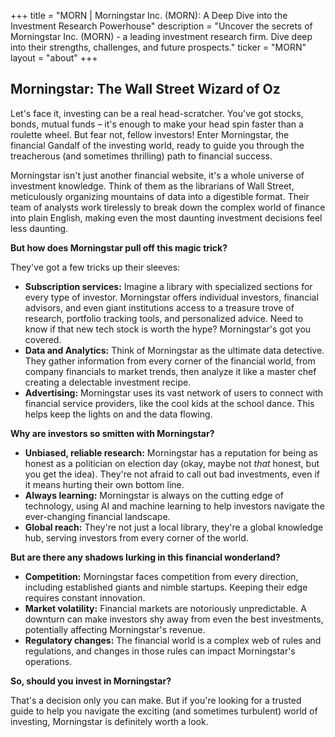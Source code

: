 +++
title = "MORN |  Morningstar Inc. (MORN): A Deep Dive into the Investment Research Powerhouse"
description = "Uncover the secrets of Morningstar Inc. (MORN) - a leading investment research firm. Dive deep into their strengths, challenges, and future prospects."
ticker = "MORN"
layout = "about"
+++

        


## Morningstar: The Wall Street Wizard of Oz 

Let's face it, investing can be a real head-scratcher. You've got stocks, bonds, mutual funds – it's enough to make your head spin faster than a roulette wheel. But fear not, fellow investors! Enter Morningstar, the financial Gandalf of the investing world, ready to guide you through the treacherous (and sometimes thrilling) path to financial success.

Morningstar isn't just another financial website, it's a whole universe of investment knowledge. Think of them as the librarians of Wall Street, meticulously organizing mountains of data into a digestible format. Their team of analysts work tirelessly to break down the complex world of finance into plain English, making even the most daunting investment decisions feel less daunting.

**But how does Morningstar pull off this magic trick?**

They've got a few tricks up their sleeves:

* **Subscription services:** Imagine a library with specialized sections for every type of investor.  Morningstar offers individual investors, financial advisors, and even giant institutions access to a treasure trove of research, portfolio tracking tools, and personalized advice.  Need to know if that new tech stock is worth the hype? Morningstar's got you covered.  
* **Data and Analytics:** Think of Morningstar as the ultimate data detective. They gather information from every corner of the financial world, from company financials to market trends, then analyze it like a master chef creating a delectable investment recipe.
* **Advertising:** Morningstar uses its vast network of users to connect with financial service providers, like the cool kids at the school dance. This helps keep the lights on and the data flowing.

**Why are investors so smitten with Morningstar?**

* **Unbiased, reliable research:**  Morningstar has a reputation for being as honest as a politician on election day (okay, maybe not *that* honest, but you get the idea).  They're not afraid to call out bad investments, even if it means hurting their own bottom line.  
* **Always learning:** Morningstar is always on the cutting edge of technology, using AI and machine learning to help investors navigate the ever-changing financial landscape. 
* **Global reach:** They're not just a local library, they're a global knowledge hub, serving investors from every corner of the world.

**But are there any shadows lurking in this financial wonderland?**

* **Competition:** Morningstar faces competition from every direction, including established giants and nimble startups.  Keeping their edge requires constant innovation.
* **Market volatility:**  Financial markets are notoriously unpredictable.  A downturn can make investors shy away from even the best investments, potentially affecting Morningstar's revenue.
* **Regulatory changes:**  The financial world is a complex web of rules and regulations, and changes in those rules can impact Morningstar's operations.

**So, should you invest in Morningstar?**

That's a decision only you can make. But if you're looking for a trusted guide to help you navigate the exciting (and sometimes turbulent) world of investing, Morningstar is definitely worth a look. 

        